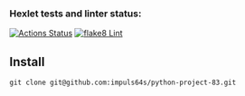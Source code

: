 ### Hexlet tests and linter status:
[![Actions Status](https://github.com/impuls64s/python-project-83/workflows/hexlet-check/badge.svg)](https://github.com/impuls64s/python-project-83/actions)
[![flake8 Lint](https://github.com/impuls64s/python-project-83/actions/workflows/lint.yml/badge.svg)](https://github.com/impuls64s/python-project-83/actions/workflows/lint.yml)
<h2>Install</h2>
<code>git clone git@github.com:impuls64s/python-project-83.git</doce>
